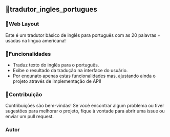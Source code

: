 ## 📌tradutor_ingles_portugues 

### 📌Web Layout

Este é um tradutor básico de inglês para português com as 20 palavras + usadas na língua americana!

### 📌Funcionalidades

- Traduz texto do inglês para o português.
- Exibe o resultado da tradução na interface do usuário.
- Por enqunato apenas estas funcionalidades mas, ajustando ainda o projeto através de implementação de API!

### 📌Contribuição

Contribuições são bem-vindas! Se você encontrar algum problema ou tiver sugestões para melhorar o projeto, fique à vontade para abrir uma issue ou enviar um pull request.

### Autor


